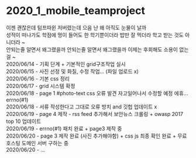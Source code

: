 # 2020_1_mobile_teamproject
이젠 괜찮은데 텀프따윈 저버렸는데 으음 난 왜 아직도 눈물이 날까 <br>
성적이 떠나가도 학점에 멍이 들어도 한 학기뿐이더라 밥만 잘 먹더라 학고 받는 것도 아니더라 ~ <br>
안되는줄 알면서 왜그랬을까 안되는줄 알면서 왜그랬을까 이제는 후회해도 소용이 없는걸 ~ <br>
 2020/06/14 - 기획 단계 + 기본적인 grid구조작업 실시<br>
 2020/06/15 - 사진 선정 및 화질, 수정 작업... (파일 업로드 x)<br>
 2020/06/16 - 기본 css 정리<br>
 2020/06/17 - grid 시스템 확정<br>
 2020/06/18 - page 1 #photo-text css 오류 발견 자고일어나서 수정할 예정 에휴... errno(#1)<br>
 2020/06/18 - 서류 작성한다고 그대로 오류 방치 and 깃헙 업데이트 x <br>
 2020/06/19 - page 4 제작 - rss feed 추가해서 보안뉴스 크롤링 + owasp 2017 top 10 업데이트 <br>
 2020/06/19 - errno(#1) 패치 완료 + page3 제작 중 <br>
 2020/06/20 - page 3 제작 완료 (사진 추가해야함) + css js 최종 확인 완료 + 무료 호스팅 도메인 서버 구하는 중 <br>
 2020/06/20 - ...
